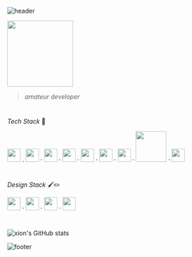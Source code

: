 ![header](https://capsule-render.vercel.app/api?type=waving&height=100&text=xion&fontAlign=95&fontAlignY=25&color=9d10f9&animation=twinkling&fontSize=20&fontColor=ffffff)

<img src="https://github.com/xion2664/icons/blob/main/palmtree_vaporwave.gif" width="150px">

> *amateur developer*

# 

*Tech Stack* 🔧

<img src="https://github.com/xion2664/icons/blob/main/c.png" width="30px">  .  <img src="https://github.com/xion2664/icons/blob/main/c%2B%2B.svg" width="30px">  ·  <img src="https://github.com/xion2664/icons/blob/main/java.png" width="30px">  ·  <img src="https://github.com/xion2664/icons/blob/main/python.png" width="30px">  ·  <img src="https://github.com/xion2664/icons/blob/main/html5.png" width="30px">  ·  <img src="https://github.com/xion2664/icons/blob/main/css3.png" width="30px">  ·  <img src="https://github.com/xion2664/icons/blob/main/js.png" width="30px">  ·  <img src="https://github.com/xion2664/icons/blob/main/mysql.png" width="70px">  ·  <img src="https://github.com/xion2664/icons/blob/main/opengl.png" height="30px">

#

*Design Stack* 🖌✏

<img src="https://github.com/xion2664/icons/blob/main/adobe%20photoshop.png" width="30px">  ·  <img src="https://github.com/xion2664/icons/blob/main/adobe%20xd.png" width="30px">  ·  <img src="https://github.com/xion2664/icons/blob/main/adobe%20premiere.png" width="30px">  ·  <img src="https://github.com/xion2664/icons/blob/main/adobe%20illustrator.png" width="30px">

#

![xion's GitHub stats](https://github-readme-stats.vercel.app/api?username=xion2664&theme=midnight-purple&show_icons=true)

![footer](https://capsule-render.vercel.app/api?type=waving&height=100&fontAlign=70&fontAlignY=30&color=ff11ad&section=footer)
